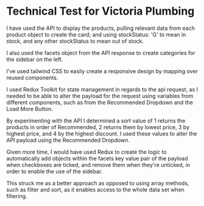 # Technical Test for Victoria Plumbing

I have used the API to display the products, pulling relevant data from each product object to create the card; and using stockStatus: 'G' to mean in stock, and any other stockStatus to mean out of stock. 

I also used the facets object from the API response to create categories for the sidebar on the left. 

I've used tailwind CSS to easily create a responsive design by mapping over reused components. 

I used Redux Toolkit for state management in regards to the api request, as I needed to be able to alter the payload for the request using variables from different components, such as from the Recommended Dropdown and the Load More Button.  

By experimenting with the API I determined a sort value of 1 returns the products in order of Recommended, 2 returns them by lowest price, 3 by highest price, and 4 by the highest discount. I used these values to alter the API payload using the Recommended Dropdown. 

Given more time, I would have used Redux to create the logic to automatically add objects within the facets key value pair of the payload when checkboxes are ticked, and remove them when they're unticked, in order to enable the use of the sidebar. 

This struck me as a better approach as opposed to using array methods, such as filter and sort, as it enables access to the whole data set when filtering. 

